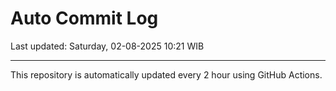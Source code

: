 # Auto Commit Log

Last updated: Saturday, 02-08-2025 10:21 WIB

---

This repository is automatically updated every 2 hour using GitHub Actions.

